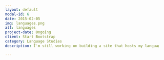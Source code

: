 ```yaml
---
layout: default
modal-id: 6
date: 2015-02-05
img: languages.png
alt: languages
project-date: Ongoing
client: Start Bootstrap
category: Language Studies
description: I'm still working on building a site that hosts my language study progresses and study notes. The goal is to be fluent (C1 level) in French and Spanish class by the end of 2015. I currently have weekly French classes on <a href="http://www.italki.com/">Italki</a>, and I do daily exercises on <a href="https://www.duolingo.com/yanniey" class="hvr-float">Duolingo</a> and <a href="http://www.memrise.com/user/yanniey/" class="hvr-float">Memrise</a>. I write in French on <a href="http://lang-8.com/337559" class="hvr-float">Lang-8</a> where I make a ton of awkward grammatical mistakes that I'm not aware of. 

---
```

